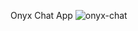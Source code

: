 Onyx Chat App
![onyx-chat](https://github.com/joshjgomes/onyx/assets/76191290/a5e8d146-20a3-4e9f-8699-8e8bfa20ea75)
